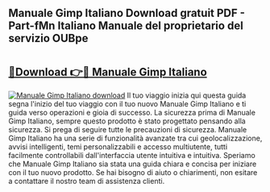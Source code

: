 ## Manuale Gimp Italiano Download gratuit PDF - Part-fMn Italiano Manuale del proprietario del servizio OUBpe

# <h2><a href="http://dfg0l0.blite.top/?on=Manuale+Gimp+Italiano">🔗Download 👉🔴 Manuale Gimp Italiano</a></h2>

[![Manuale Gimp Italiano download](https://i.imgur.com/lujVjoI.png)](http://dfg0l0.blite.top/?on=Manuale+Gimp+Italiano)
Il tuo viaggio inizia qui questa guida segna l'inizio del tuo viaggio con il tuo nuovo Manuale Gimp Italiano e ti guida verso operazioni e gioia di successo. La sicurezza prima di Manuale Gimp Italiano, sempre questo prodotto è stato progettato pensando alla sicurezza. Si prega di seguire tutte le precauzioni di sicurezza. Manuale Gimp Italiano ha una serie di funzionalità avanzate tra cui geolocalizzazione, avvisi intelligenti, temi personalizzabili e accesso multiutente, tutti facilmente controllabili dall'interfaccia utente intuitiva e intuitiva. Speriamo che Manuale Gimp Italiano sia stata una guida chiara e concisa per iniziare con il tuo nuovo prodotto. Se hai bisogno di aiuto o chiarimenti, non esitare a contattare il nostro team di assistenza clienti.
